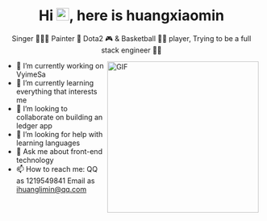 <p align="center">
  <h1 height="200px" align="center">
    Hi <img src="https://cdn.jsdelivr.net/gh/MaleWeb/picture/images/techblog/hi.gif" width="25">, here is huangxiaomin
  </h1>
   <p align="center">Singer 👨🏻‍🎤 Painter 🎨 Dota2 🎮 & Basketball ⛹🏻 player, Trying to be a full stack engineer 👨‍💻</p>
</p>

<img align="right" alt="GIF" src="https://doc.panjingyi.top/blog/202207031041891.gif?raw=true" width="300"/>

- 🔭 I’m currently working on VyimeSa
- 🌱 I’m currently learning everything that interests me
- 👯 I’m looking to collaborate on building an ledger app
- 🤔 I’m looking for help with learning languages
- 💬 Ask me about front-end technology
- 📫 How to reach me: QQ as 1219549841 Email as ihuanglimin@qq.com

